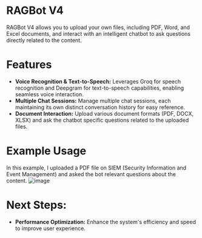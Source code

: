 # RAGBot V4
RAGBot V4 allows you to upload your own files, including PDF, Word, and Excel documents, and interact with an intelligent chatbot to ask questions directly related to the content.

# Features
- **Voice Recognition & Text-to-Speech:** Leverages Groq for speech recognition and Deepgram for text-to-speech capabilities, enabling seamless voice interaction.
- **Multiple Chat Sessions:** Manage multiple chat sessions, each maintaining its own distinct conversation history for easy reference.
- **Document Interaction:** Upload various document formats (PDF, DOCX, XLSX) and ask the chatbot specific questions related to the uploaded files.

# Example Usage
In this example, I uploaded a PDF file on SIEM (Security Information and Event Management) and asked the bot relevant questions about the content.
![image](https://github.com/user-attachments/assets/eee000ee-1615-40c8-96a7-b896b7bd0e0f)


# Next Steps:
- **Performance Optimization:** Enhance the system's efficiency and speed to improve user experience.

